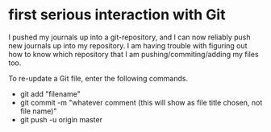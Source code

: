 # first serious interaction with Git

I pushed my journals up into a git-repository, and I can now reliably push new journals up into my repository. I am having trouble with figuring out how to know which repository that I am pushing/commiting/adding my files too. 

To re-update a Git file, enter the following commands. 

- git add "filename"
- git commit -m "whatever comment (this will show as file title chosen, not file name)"
- git push -u origin master
